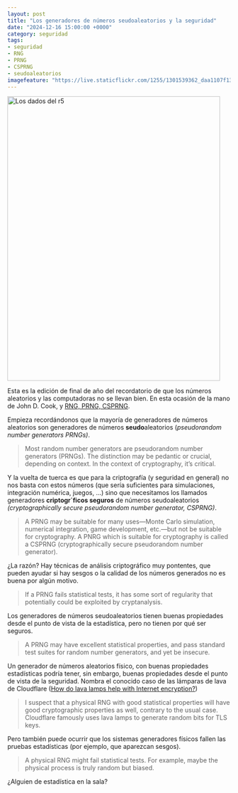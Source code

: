 ```yaml
---
layout: post
title: "Los generadores de números seudoaleatorios y la seguridad"
date: "2024-12-16 15:00:00 +0000"
category: seguridad
tags:
- seguridad
- RNG
- PRNG
- CSPRNG
- seudoaleatorios
imagefeature: "https://live.staticflickr.com/1255/1301539362_daa1107f13_z.jpg"
---
```

<a data-flickr-embed="true" href="https://www.flickr.com/photos/fernand0/1301539362/in/photolist-2Z1JiQ-5mvoPy-qRSfg" title="Los dados del r5"><img src="https://live.staticflickr.com/1255/1301539362_daa1107f13_z.jpg" width="480" height="640" alt="Los dados del r5"/></a><script async src="//embedr.flickr.com/assets/client-code.js" charset="utf-8"></script>

Esta es la edición de final de año del recordatorio de que los números aleatorios y las computadoras no se llevan bien. En esta ocasión de la mano de John D. Cook, y [RNG, PRNG, CSPRNG](https://www.johndcook.com/blog/2024/10/16/rng-prng-csprng/).

Empieza recordándonos que la mayoría de generadores de números aleatorios son generadores de números **seudo**aleatorios (*pseudorandom number generators PRNGs)*.

> Most random number generators are pseudorandom number generators (PRNGs). The distinction may be pedantic or crucial, depending on context. In the context of cryptography, it’s critical.

Y la vuelta de tuerca es que para la criptografía (y seguridad en general) no nos basta con estos números (que sería suficientes para simulaciones, integración numérica, juegos, ...) sino que necesitamos los llamados generadores **criptogr´ficos seguros** de números seudoaleatorios *(cryptographically secure pseudorandom number generator, CSPRNG)*.

> A PRNG may be suitable for many uses—Monte Carlo simulation, numerical integration, game development, etc.—but not be suitable for cryptography. A PNRG which is suitable for cryptography is called a CSPRNG (cryptographically secure pseudorandom number generator).

¿La razón? Hay técnicas de análisis criptográfico muy pontentes, que pueden ayudar si hay sesgos o la calidad de los números generados no es buena por algún motivo.

>  If a PRNG fails statistical tests, it has some sort of regularity that potentially could be exploited by cryptanalysis.

Los generadores de números seudoaleatorios tienen buenas propiedades desde el punto de vista de la estadística, pero no tienen por qué ser seguros.

> A PRNG may have excellent statistical properties, and pass standard test suites for random number generators, and yet be insecure.

Un generador de números aleatorios físico, con buenas propiedades estadísticas podría tener, sin embargo, buenas propiedades desde el punto de vista de la seguridad. Nombra el conocido caso de las lámparas de lava de Cloudflare ([How do lava lamps help with Internet encryption?](https://www.cloudflare.com/en-gb/learning/ssl/lava-lamp-encryption/))

> I suspect that a physical RNG with good statistical properties will have good cryptographic properties as well, contrary to the usual case. Cloudflare famously uses lava lamps to generate random bits for TLS keys.

Pero también puede ocurrir que los sistemas generadores físicos fallen las pruebas estadísticas (por ejemplo, que aparezcan sesgos).

> A physical RNG might fail statistical tests. For example, maybe the physical process is truly random but biased.

¿Alguien de estadística en la sala?
